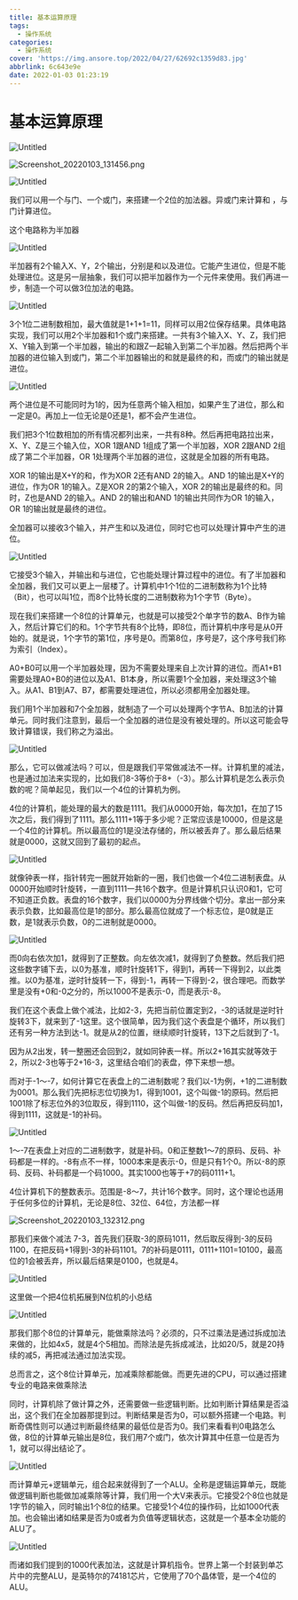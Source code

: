 ```yaml
---
title: 基本运算原理
tags:
  - 操作系统
categories:
  - 操作系统
cover: 'https://img.ansore.top/2022/04/27/62692c1359d83.jpg'
abbrlink: 6c643e9e
date: 2022-01-03 01:23:19
---
```


# 基本运算原理

![Untitled](https://img.ansore.top/2022/05/15/6280e376b19f8.png)

![Screenshot_20220103_131456.png](https://img.ansore.top/2022/05/15/6280e37b8a7eb.png)

![Untitled](https://img.ansore.top/2022/05/15/6280e37f7189e.png)

我们可以用一个与门、一个或门，来搭建一个2位的加法器。异或门来计算和 ，与门计算进位。

这个电路称为半加器

![Untitled](https://img.ansore.top/2022/05/15/6280e3824bb68.png)

半加器有2个输入X、Y，2个输出，分别是和以及进位。它能产生进位，但是不能处理进位。这是另一层抽象，我们可以把半加器作为一个元件来使用。我们再进一步，制造一个可以做3位加法的电路。 

![Untitled](https://img.ansore.top/2022/05/15/6280e388becab.png)

3个1位二进制数相加，最大值就是1+1+1=11，同样可以用2位保存结果。具体电路实现，我们可以用2个半加器和1个或门来搭建。一共有3个输入X、Y、Z，我们把X、Y输入到第一个半加器，输出的和跟Z一起输入到第二个半加器。然后把两个半加器的进位输入到或门，第二个半加器输出的和就是最终的和，而或门的输出就是进位。 

![Untitled](https://img.ansore.top/2022/05/15/6280e38b39e2a.png)

两个进位是不可能同时为1的，因为任意两个输入相加，如果产生了进位，那么和一定是0。再加上一位无论是0还是1，都不会产生进位。

我们把3个1位数相加的所有情况都列出来，一共有8种。然后再把电路拉出来，X、Y、Z是三个输入位，XOR 1跟AND 1组成了第一个半加器，XOR 2跟AND 2组成了第二个半加器，OR 1处理两个半加器的进位，这就是全加器的所有电路。

XOR 1的输出是X+Y的和，作为XOR 2还有AND 2的输入。AND 1的输出是X+Y的进位，作为OR 1的输入。Z是XOR 2的第2个输入，XOR 2的输出是最终的和。同时，Z也是AND 2的输入。AND 2的输出和AND 1的输出共同作为OR 1的输入，OR 1的输出就是最终的进位。 

全加器可以接收3个输入，并产生和以及进位，同时它也可以处理计算中产生的进位。 

![Untitled](https://img.ansore.top/2022/05/15/6280e38fef4da.png)

它接受3个输入，并输出和与进位，它也能处理计算过程中的进位。有了半加器和全加器，我们又可以更上一层楼了。计算机中1个1位的二进制数称为1个比特（Bit），也可以叫1位，而8个比特长度的二进制数称为1个字节（Byte）。 

现在我们来搭建一个8位的计算单元，也就是可以接受2个单字节的数A、B作为输入，然后计算它们的和。1个字节共有8个比特，即8位，而计算机中序号是从0开始的。就是说，1个字节的第1位，序号是0。而第8位，序号是7，这个序号我们称为索引（Index）。

A0+B0可以用一个半加器处理，因为不需要处理来自上次计算的进位。而A1+B1需要处理A0+B0的进位以及A1、B1本身，所以需要1个全加器，来处理这3个输入。从A1、B1到A7、B7，都需要处理进位，所以必须都用全加器处理。

我们用1个半加器和7个全加器，就制造了一个可以处理两个字节A、B加法的计算单元。同时我们注意到，最后一个全加器的进位是没有被处理的。所以这可能会导致计算错误，我们称之为溢出。

![Untitled](https://img.ansore.top/2022/05/15/6280e395409d4.png)

那么，它可以做减法吗？可以，但是跟我们平常做减法不一样。计算机里的减法，也是通过加法来实现的，比如我们8-3等价于8+（-3）。那么计算机是怎么表示负数的呢？简单起见，我们以一个4位的计算机为例。 

4位的计算机，能处理的最大的数是1111。我们从0000开始，每次加1，在加了15次之后，我们得到了1111。那么1111+1等于多少呢？正常应该是10000，但是这是一个4位的计算机。所以最高位的1是没法存储的，所以被丢弃了。那么最后结果就是0000，这就又回到了最初的起点。 

![Untitled](https://img.ansore.top/2022/05/15/6280e397aa678.png)

就像钟表一样，指针转完一圈就开始新的一圈，我们也做一个4位二进制表盘。从0000开始顺时针旋转，一直到1111一共16个数字。但是计算机只认识0和1，它可不知道正负数。表盘的16个数字，我们以0000为分界线做个切分。拿出一部分来表示负数，比如最高位是1的部分。那么最高位就成了一个标志位，是0就是正数，是1就表示负数，0的二进制就是0000。 

![Untitled](https://img.ansore.top/2022/05/15/6280e3999859c.png)

而0向右依次加1，就得到了正整数。向左依次减1，就得到了负整数。然后我们把这些数字铺下去，以0为基准，顺时针旋转1下，得到1，再转一下得到2，以此类推。以0为基准，逆时针旋转一下，得到-1，再转一下得到-2，很合理吧。而数学里是没有+0和-0之分的，所以1000不是表示-0，而是表示-8。

我们在这个表盘上做个减法，比如2-3，先把当前位置定到2，-3的话就是逆时针旋转3下，就来到了-1这里。这个很简单，因为我们这个表盘是个循环，所以我们还有另一种方法到达-1。就是从2的位置，继续顺时针旋转，13下之后就到了-1。 

因为从2出发，转一整圈还会回到2，就如同钟表一样。所以2+16其实就等效于2，所以2-3也等于2+16-3，这里结合咱们的表盘，停下来想一想。 

而对于-1～-7，如何计算它在表盘上的二进制数呢？我们以-1为例，+1的二进制数为0001。那么我们先把标志位切换为1，得到1001，这个叫做-1的原码。然后把1001除了标志位外的3位取反，得到1110，这个叫做-1的反码。然后再把反码加1，得到1111，这就是-1的补码。 

![Untitled](https://img.ansore.top/2022/05/15/6280e39d28eb6.png)

1～-7在表盘上对应的二进制数字，就是补码。0和正整数1～7的原码、反码、补码都是一样的。-8有点不一样，1000本来是表示-0，但是只有1个0。所以-8的原码、反码、补码都是一个码1000。其实1000也等于+7的码0111+1。 

4位计算机下的整数表示。范围是-8～7，共计16个数字。同时，这个理论也适用于任何多位的计算机，无论是8位、32位、64位，方法都一样

![Screenshot_20220103_132312.png](https://img.ansore.top/2022/05/15/6280e39e73893.png)

那我们来做个减法 7-3，首先我们获取-3的原码1011，然后取反得到-3的反码1100，在把反码+1得到-3的补码1101。7的补码是0111，0111+1101=10100，最高位的1会被丢弃，所以最后结果是0100，也就是4。 

![Untitled](https://img.ansore.top/2022/05/15/6280e3a08195b.png)

这里做一个把4位机拓展到N位机的小总结

![Untitled](https://img.ansore.top/2022/05/15/6280e3a64bd1a.png)

那我们那个8位的计算单元，能做乘除法吗？必须的，只不过乘法是通过拆成加法来做的，比如4x5，就是4个5相加。而除法是先拆成减法，比如20/5，就是20持续的减5，再把减法通过加法实现。

总而言之，这个8位计算单元，加减乘除都能做。而更先进的CPU，可以通过搭建专业的电路来做乘除法 

同时，计算机除了做计算之外，还需要做一些逻辑判断。比如判断计算结果是否溢出，这个我们在全加器那提到过。判断结果是否为0，可以额外搭建一个电路。判断奇偶性则可以通过判断最终结果的最低位是否为0。我们来看看判0电路怎么做，8位的计算单元输出是8位，我们用7个或门，依次计算其中任意一位是否为1，就可以得出结论了。 

![Untitled](https://img.ansore.top/2022/05/15/6280e3a97908a.png)

而计算单元+逻辑单元，组合起来就得到了一个ALU。全称是逻辑运算单元，既能做逻辑判断也能做加减乘除等计算，我们用一个大V来表示。它接受2个8位也就是1字节的输入，同时输出1个8位的结果。它接受1个4位的操作码，比如1000代表加。也会输出诸如结果是否为0或者为负值等逻辑状态，这就是一个基本全功能的ALU了。

![Untitled](https://img.ansore.top/2022/05/15/6280e3adbf896.png)

而诸如我们提到的1000代表加法，这就是计算机指令。世界上第一个封装到单芯片中的完整ALU，是英特尔的74181芯片，它使用了70个晶体管，是一个4位的ALU。
